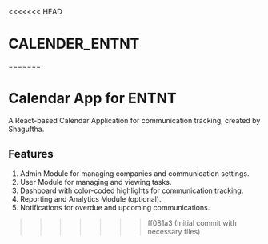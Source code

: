 <<<<<<< HEAD
# CALENDER_ENTNT
=======

# Calendar App for ENTNT
A React-based Calendar Application for communication tracking, created by Shaguftha.

## Features
1. Admin Module for managing companies and communication settings.
2. User Module for managing and viewing tasks.
3. Dashboard with color-coded highlights for communication tracking.
4. Reporting and Analytics Module (optional).
5. Notifications for overdue and upcoming communications.
>>>>>>> ff081a3 (Initial commit with necessary files)
